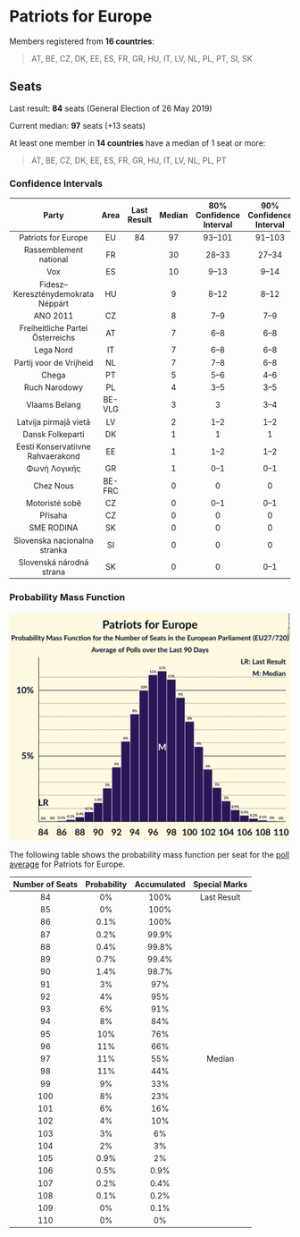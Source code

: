 # Patriots for Europe

Members registered from **16 countries**:

> AT, BE, CZ, DK, EE, ES, FR, GR, HU, IT, LV, NL, PL, PT, SI, SK

## Seats

Last result: **84** seats (General Election of 26 May 2019)

Current median: **97** seats (+13 seats)

At least one member in **14 countries** have a median of 1 seat or more:

> AT, BE, CZ, DK, EE, ES, FR, GR, HU, IT, LV, NL, PL, PT

### Confidence Intervals

| Party | Area | Last Result | Median | 80% Confidence Interval | 90% Confidence Interval | 95% Confidence Interval | 99% Confidence Interval |
|:-----:|:----:|:-----------:|:------:|:-----------------------:|:-----------------------:|:-----------------------:|:-----------------------:|
| Patriots for Europe | EU | 84 | 97 | 93–101 | 91–103 | 90–104 | 88–106 |
| Rassemblement national | FR | | 30 | 28–33 | 27–34 | 26–34 | 24–36 |
| Vox | ES | | 10 | 9–13 | 9–14 | 8–14 | 7–14 |
| Fidesz–Kereszténydemokrata Néppárt | HU | | 9 | 8–12 | 8–12 | 7–12 | 7–12 |
| ANO 2011 | CZ | | 8 | 7–9 | 7–9 | 7–10 | 7–10 |
| Freiheitliche Partei Österreichs | AT | | 7 | 6–8 | 6–8 | 6–9 | 6–9 |
| Lega Nord | IT | | 7 | 6–8 | 6–8 | 6–9 | 5–10 |
| Partij voor de Vrijheid | NL | | 7 | 7–8 | 6–8 | 6–9 | 6–9 |
| Chega | PT | | 5 | 5–6 | 4–6 | 4–6 | 4–6 |
| Ruch Narodowy | PL | | 4 | 3–5 | 3–5 | 3–5 | 2–6 |
| Vlaams Belang | BE-VLG | | 3 | 3 | 3–4 | 3–4 | 3–4 |
| Latvija pirmajā vietā | LV | | 2 | 1–2 | 1–2 | 1–2 | 1–2 |
| Dansk Folkeparti | DK | | 1 | 1 | 1 | 1 | 1–2 |
| Eesti Konservatiivne Rahvaerakond | EE | | 1 | 1–2 | 1–2 | 1–2 | 1–2 |
| Φωνή Λογικής | GR | | 1 | 0–1 | 0–1 | 0–1 | 0–1 |
| Chez Nous | BE-FRC | | 0 | 0 | 0 | 0 | 0 |
| Motoristé sobě | CZ | | 0 | 0–1 | 0–1 | 0–1 | 0–2 |
| Přísaha | CZ | | 0 | 0 | 0 | 0 | 0 |
| SME RODINA | SK | | 0 | 0 | 0 | 0 | 0–1 |
| Slovenska nacionalna stranka | SI | | 0 | 0 | 0 | 0 | 0 |
| Slovenská národná strana | SK | | 0 | 0 | 0–1 | 0–1 | 0–1 |

### Probability Mass Function

![Graph with seats probability mass function not yet produced](average-2025-08-31-seats-pmf-patriotsforeurope.png "Seats Probability Mass Function")

The following table shows the probability mass function per seat for the [poll average](average-2025-08-31.html) for Patriots for Europe.

| Number of Seats | Probability | Accumulated | Special Marks |
|:---------------:|:-----------:|:-----------:|:-------------:|
| 84 | 0% | 100% | Last Result |
| 85 | 0% | 100% |  |
| 86 | 0.1% | 100% |  |
| 87 | 0.2% | 99.9% |  |
| 88 | 0.4% | 99.8% |  |
| 89 | 0.7% | 99.4% |  |
| 90 | 1.4% | 98.7% |  |
| 91 | 3% | 97% |  |
| 92 | 4% | 95% |  |
| 93 | 6% | 91% |  |
| 94 | 8% | 84% |  |
| 95 | 10% | 76% |  |
| 96 | 11% | 66% |  |
| 97 | 11% | 55% | Median |
| 98 | 11% | 44% |  |
| 99 | 9% | 33% |  |
| 100 | 8% | 23% |  |
| 101 | 6% | 16% |  |
| 102 | 4% | 10% |  |
| 103 | 3% | 6% |  |
| 104 | 2% | 3% |  |
| 105 | 0.9% | 2% |  |
| 106 | 0.5% | 0.9% |  |
| 107 | 0.2% | 0.4% |  |
| 108 | 0.1% | 0.2% |  |
| 109 | 0% | 0.1% |  |
| 110 | 0% | 0% |  |



